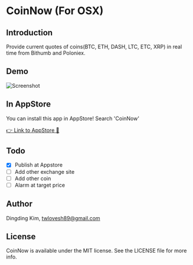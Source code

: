 
CoinNow (For OSX)
===================

## Introduction
Provide current quotes of coins(BTC, ETH, DASH, LTC, ETC, XRP) in real time from Bithumb and Poloniex.

## Demo

![Screenshot](https://github.com/DingdingKim/CoinNow/blob/master/ScreenShot/screenshot.png)

## In AppStore
You can install this app in AppStore! Search 'CoinNow'

[👉 Link to AppStore 🍎](https://itunes.apple.com/kr/app/coinnow-%EC%8B%A4%EC%8B%9C%EA%B0%84-%EC%BD%94%EC%9D%B8-%EA%B0%80%EA%B2%A9-%EC%A0%95%EB%B3%B4/id1255102809?mt=12)

## Todo
- [X] Publish at Appstore
- [ ] Add other exchange site
- [ ] Add other coin
- [ ] Alarm at target price

## Author

Dingding Kim, twlovesh89@gmail.com

## License

CoinNow is available under the MIT license. See the LICENSE file for more info.
